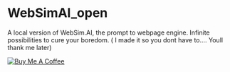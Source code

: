 # WebSimAI_open
 A local version of WebSim.AI, the prompt to webpage engine. Infinite possibilities to cure your boredom. ( I made it so you dont have to.... Youll thank me later)

[![Buy Me A Coffee](https://img.shields.io/badge/Buy%20Me%20A%20Coffee-donate-yellow.svg)]([https://www.buymeacoffee.com/yourusername](https://www.buymeacoffee.com/kendallbak2))
